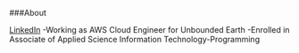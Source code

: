 ###About <br>

[LinkedIn](https://www.linkedin.com/in/john-rivero-233507181/)
-Working as AWS Cloud Engineer for Unbounded Earth
-Enrolled in Associate of Applied Science Information Technology-Programming

